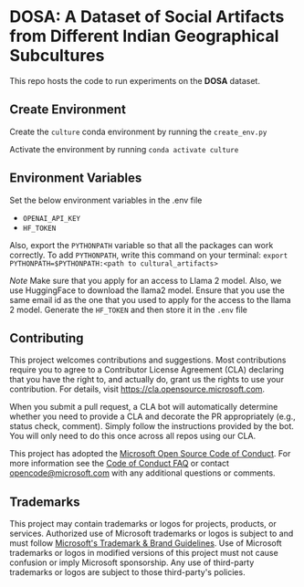 # DOSA: A Dataset of Social Artifacts from Different Indian Geographical Subcultures

This repo hosts the code to run experiments on the **DOSA** dataset.


## Create Environment

Create the `culture` conda environment by running the `create_env.py`

Activate the environment by running `conda activate culture`


## Environment Variables

Set the below environment variables in the .env file

* `OPENAI_API_KEY`
* `HF_TOKEN`

Also, export the `PYTHONPATH` variable so that all the packages can work correctly. To add `PYTHONPATH`, write this command on your terminal: `export PYTHONPATH=$PYTHONPATH:<path to cultural_artifacts>`

*Note*
Make sure that you apply for an access to Llama 2 model. Also, we use HuggingFace to download the llama2 model. Ensure that you use the same email id as the one that you used to apply for the access to the llama 2 model. Generate the `HF_TOKEN` and then store it in the `.env` file

## Contributing

This project welcomes contributions and suggestions.  Most contributions require you to agree to a
Contributor License Agreement (CLA) declaring that you have the right to, and actually do, grant us
the rights to use your contribution. For details, visit https://cla.opensource.microsoft.com.

When you submit a pull request, a CLA bot will automatically determine whether you need to provide
a CLA and decorate the PR appropriately (e.g., status check, comment). Simply follow the instructions
provided by the bot. You will only need to do this once across all repos using our CLA.

This project has adopted the [Microsoft Open Source Code of Conduct](https://opensource.microsoft.com/codeofconduct/).
For more information see the [Code of Conduct FAQ](https://opensource.microsoft.com/codeofconduct/faq/) or
contact [opencode@microsoft.com](mailto:opencode@microsoft.com) with any additional questions or comments.

## Trademarks

This project may contain trademarks or logos for projects, products, or services. Authorized use of Microsoft 
trademarks or logos is subject to and must follow 
[Microsoft's Trademark & Brand Guidelines](https://www.microsoft.com/en-us/legal/intellectualproperty/trademarks/usage/general).
Use of Microsoft trademarks or logos in modified versions of this project must not cause confusion or imply Microsoft sponsorship.
Any use of third-party trademarks or logos are subject to those third-party's policies.
